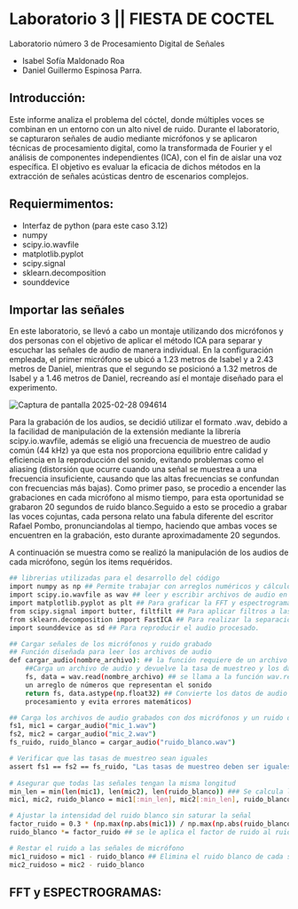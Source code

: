 # Laboratorio 3 || FIESTA DE COCTEL

Laboratorio número 3 de Procesamiento Digital de Señales 
- Isabel Sofía Maldonado Roa
- Daniel Guillermo Espinosa Parra.

## Introducción:

Este informe analiza el problema del cóctel, donde múltiples voces se combinan en un entorno con un alto nivel de ruido. Durante el laboratorio, se capturaron señales de audio mediante micrófonos y se aplicaron técnicas de procesamiento digital, como la transformada de Fourier y el análisis de componentes independientes (ICA), con el fin de aislar una voz específica. El objetivo es evaluar la eficacia de dichos métodos en la extracción de señales acústicas dentro de escenarios complejos.


## Requiermimentos: 

-  Interfaz de python (para este caso 3.12)
- numpy 
- scipy.io.wavfile 
- matplotlib.pyplot 
- scipy.signal 
- sklearn.decomposition 
- sounddevice

## Importar las señales 

En este laboratorio, se llevó a cabo un montaje utilizando dos micrófonos y dos personas con el objetivo de aplicar el método ICA para separar y escuchar las señales de audio de manera individual. En la configuración empleada, el primer micrófono se ubicó a 1.23 metros de Isabel y a 2.43 metros de Daniel, mientras que el segundo se posicionó a 1.32 metros de Isabel y a 1.46 metros de Daniel, recreando así el montaje diseñado para el experimento.

![Captura de pantalla 2025-02-28 094614](https://github.com/user-attachments/assets/36406f97-a59a-46fb-882b-feaf321db9c6)

Para la grabación de los audios, se decidió utilizar el formato .wav, debido a la facilidad de manipulación de la extensión mediante la librería  scipy.io.wavfile, además se eligió una frecuencia de muestreo de audio común (44 kHz) ya que esta nos proporciona equilibrio entre calidad y eficiencia en la reproducción del sonido, evitando problemas como el aliasing (distorsión que ocurre cuando una señal se muestrea a una frecuencia insuficiente, causando que las altas frecuencias se confundan con frecuencias más bajas). Como primer paso, se procedio a encender las grabaciones en cada micrófono al mismo tiempo, para esta oportunidad se grabaron 20 segundos de ruido blanco.Seguido a esto se procedio a grabar las voces cojuntas, cada persona relato una fabula diferente del escritor Rafael Pombo, pronunciandolas al tiempo, haciendo que ambas voces se encuentren en la grabación, esto durante aproximadamente 20 segundos.

A continuación se muestra como se realizó la manipulación de los audios de cada micrófono, según los items requéridos.


```bash
## librerias utilizadas para el desarrollo del código 
import numpy as np ## Permite trabajar con arreglos numéricos y cálculos matemáticos.
import scipy.io.wavfile as wav ## leer y escribir archivos de audio en formato .wav
import matplotlib.pyplot as plt ## Para graficar la FFT y espectrogramas.
from scipy.signal import butter, filtfilt ## Para aplicar filtros a las señales de audio.
from sklearn.decomposition import FastICA ## Para realizar la separación de fuentes con Análisis de Componentes Independientes (ICA).
import sounddevice as sd ## Para reproducir el audio procesado.

## Cargar señales de los micrófonos y ruido grabado
## Función diseñada para leer los archivos de audio
def cargar_audio(nombre_archivo): ## la función requiere de un archivo .wav
    ##Carga un archivo de audio y devuelve la tasa de muestreo y los datos.
    fs, data = wav.read(nombre_archivo) ## se llama a la función wav.read de la libreria scipy.io.wavfile para leer el audio, la cual devolvera la frecuencia de muestreo y 
    un arreglo de números que representan el sonido
    return fs, data.astype(np.float32) ## Convierte los datos de audio a float32 (números decimales de precisión simple -> valores entre -1 y 1  que facilitan el 
    procesamiento y evita errores matemáticos)

## Carga los archivos de audio grabados con dos micrófonos y un ruido de fondo a la función cargar_audio.
fs1, mic1 = cargar_audio("mic_1.wav")
fs2, mic2 = cargar_audio("mic_2.wav")
fs_ruido, ruido_blanco = cargar_audio("ruido_blanco.wav")

# Verificar que las tasas de muestreo sean iguales
assert fs1 == fs2 == fs_ruido, "Las tasas de muestreo deben ser iguales" ## mediante assert se valida que las frecuencias de cada audio sean iguales, si no genera un error
 
# Asegurar que todas las señales tengan la misma longitud
min_len = min(len(mic1), len(mic2), len(ruido_blanco)) ### Se calcula la longitud mínima entre las tres señales, len() devuelven el número de muestras de cada señal de audio, min() toma el valor más pequeño de esas tres longitudes y lo almacena en min_len.
mic1, mic2, ruido_blanco = mic1[:min_len], mic2[:min_len], ruido_blanco[:min_len] ## recorta todas las señales de audio a la misma longitud mínima para que tengan la misma cantidad de muestras.

# Ajustar la intensidad del ruido blanco sin saturar la señal
factor_ruido = 0.3 * (np.max(np.abs(mic1)) / np.max(np.abs(ruido_blanco))) ## cálcula la relación de maximos de cada señal y lo reduce aproximadamente un 30% para que el ruido blanco no sea más fuerte que el de los microfonos
ruido_blanco *= factor_ruido ## se le aplica el factor de ruido al ruido blanco

# Restar el ruido a las señales de micrófono
mic1_ruidoso = mic1 - ruido_blanco ## Elimina el ruido blanco de cada señal restándolo de las grabaciones de los micrófonos.
mic2_ruidoso = mic2 - ruido_blanco
```
## FFT y ESPECTROGRAMAS:




